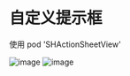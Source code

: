 # 自定义提示框

使用 pod 'SHActionSheetView'

![image](https://github.com/CCSH/SHActionSheetViewDemo/blob/master/058CED75-4C4D-40E1-A02C-5F538DD4801E.png)
![image](https://github.com/CCSH/SHActionSheetViewDemo/blob/master/977F9DB1-F3E0-4427-9924-FE7ABB330760.png)
